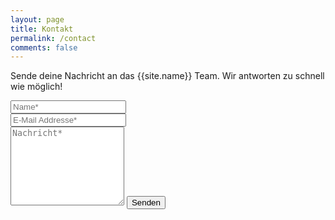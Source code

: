 ```yaml
---
layout: page
title: Kontakt
permalink: /contact
comments: false
---
```


<form action="https://formspree.io/{{site.formspreePath}}" method="POST">    
<p class="mb-4">Sende deine Nachricht an das {{site.name}} Team. Wir antworten zu schnell wie möglich!</p>
<div class="form-group row">
<div class="col-md-6">
<input class="form-control" type="text" name="name" placeholder="Name*" required>
</div>
<div class="col-md-6">
<input class="form-control" type="email" name="_replyto" placeholder="E-Mail Addresse*" required>
</div>
</div>
<textarea rows="8" class="form-control mb-3" name="message" placeholder="Nachricht*" required></textarea>    
<input class="btn btn-dark" type="submit" value="Senden">
</form>